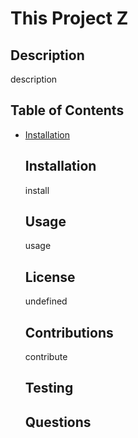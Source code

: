 # This Project Z 
  ## Description
  description
  ## Table of Contents
- [Installation](#installation)

  ## Installation
  install
  ## Usage
  usage
  ## License
  undefined
  ## Contributions
  contribute
  ## Testing
  
  ## Questions
  
 

